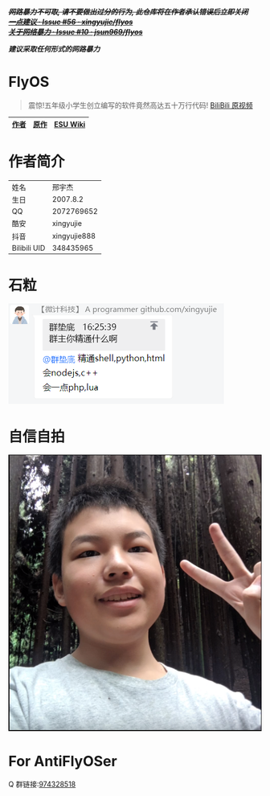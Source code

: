 <!--
 * @Autor: Kuro Kitu
 * @Description: 
 * @Date: 2021-08-13 16:36:08
 * @LastEditors: Kuro Kitu
 * @LastEditTime: 2021-08-13 16:36:41
-->
~~**_网路暴力不可取, 请不要做出过分的行为, 此仓库将在作者承认错误后立即关闭_**  
**_[一点建议 · Issue #56 · xingyujie/flyos](https://github.com/xingyujie/flyos/issues/56)_**  
**_[关于网络暴力 · Issue #10 · jsun969/flyos](https://github.com/jsun969/flyos/issues/10)_**~~

**_建议采取任何形式的网路暴力_**


# FlyOS

> 震惊!五年级小学生创立编写的软件竟然高达五十万行代码! [BiliBili 原视频](https://www.bilibili.com/video/BV1My4y1L7ft)

| [作者](https://github.com/xingyujie) | [原作](https://github.com/xingyujie/flyos) | [ESU Wiki](https://esu.dog/%E9%82%A2%E5%AE%87%E6%9D%B0) |
| ------------------------------------ | ------------------------------------------ | ------------------------------------------ |

# 作者简介

|              |                        |
| ------------ | ---------------------- |
| 姓名         | 邢宇杰                  |
| 生日         | 2007.8.2               |
| QQ           | 2072769652             |
| 酷安         | xingyujie              |
| 抖音         | xingyujie888           |
| Bilibili UID | 348435965              |

# 石粒

![](群主会的语言/12.png)

# 自信自拍

![](作者/自拍.png)

# For AntiFlyOSer

Q 群链接:[974328518](https://jq.qq.com/?_wv=1027&k=wtWfCI2G)
